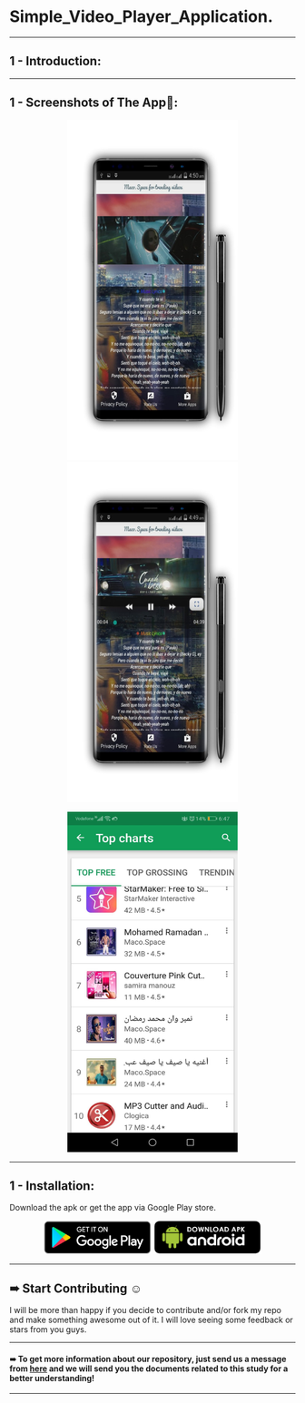 # Simple_Video_Player_Application.

***
## 1 - Introduction:

***
## 1 - Screenshots of The App📱:
<p href="url" align="center"  >
 <img src="https://github.com/AhmedSamirScience/Simple_Video_Player_Application./blob/main/pic1.jpg" height="600" width="300"  />
 <img src="https://github.com/AhmedSamirScience/Simple_Video_Player_Application./blob/main/pic2.jpg" height="600" width="300" /> 
</p>
<p href="url" align="center"  >
 <img src="https://github.com/AhmedSamirScience/Simple_Video_Player_Application./blob/main/pic3.jpeg" height="600" width="300" /> 
</p>


***
## 1 - Installation:

Download the apk or get the app via Google Play store.

<p  href="url" align="center"  >
  <img src="https://github.com/AhmedSamirScience/Simple_Video_Player_Application./blob/main/playstorelogo.png" height="60" width="190"  />
 <img src="https://github.com/AhmedSamirScience/Simple_Video_Player_Application./blob/main/apkpic.png" height="60" width="190" /> 
</p>
 
***
## ➠ Start Contributing ☺
I will be more than happy if you decide to contribute and/or fork my repo and make something awesome out of it. I will love seeing some feedback or stars from you guys.

***
#### ➠ To get more information about our repository, just send us a message from [here](https://www.linkedin.com/in/ahmedsamir13/) and we will send you the documents related to this study for a better understanding!
 
***
